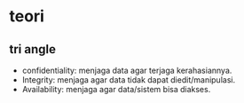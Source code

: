 # teori

## tri angle
- confidentiality: menjaga data agar terjaga kerahasiannya.
- Integrity: menjaga agar data tidak dapat diedit/manipulasi.
- Availability: menjaga agar data/sistem bisa diakses.

## 
